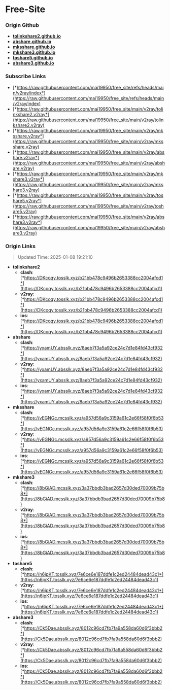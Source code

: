# Free-Site

### Origin Github

- [**tolinkshare2.github.io**](https://github.com/tolinkshare2/tolinkshare2.github.io)
- [**abshare.github.io**](https://github.com/abshare/abshare.github.io)
- [**mksshare.github.io**](https://github.com/mksshare/mksshare.github.io)
- [**mkshare3.github.io**](https://github.com/mkshare3/mkshare3.github.io)
- [**toshare5.github.io**](https://github.com/toshare5/toshare5.github.io)
- [**abshare3.github.io**](https://github.com/abshare3/abshare3.github.io)

### Subscribe Links

- [*https://raw.githubusercontent.com/mai19950/free_site/refs/heads/main/v2ray/index*](https://raw.githubusercontent.com/mai19950/free_site/refs/heads/main/v2ray/index)
- [*https://raw.githubusercontent.com/mai19950/free_site/main/v2ray/tolinkshare2.v2ray*](https://raw.githubusercontent.com/mai19950/free_site/main/v2ray/tolinkshare2.v2ray)
- [*https://raw.githubusercontent.com/mai19950/free_site/main/v2ray/mksshare.v2ray*](https://raw.githubusercontent.com/mai19950/free_site/main/v2ray/mksshare.v2ray)
- [*https://raw.githubusercontent.com/mai19950/free_site/main/v2ray/abshare.v2ray*](https://raw.githubusercontent.com/mai19950/free_site/main/v2ray/abshare.v2ray)
- [*https://raw.githubusercontent.com/mai19950/free_site/main/v2ray/mkshare3.v2ray*](https://raw.githubusercontent.com/mai19950/free_site/main/v2ray/mkshare3.v2ray)
- [*https://raw.githubusercontent.com/mai19950/free_site/main/v2ray/toshare5.v2ray*](https://raw.githubusercontent.com/mai19950/free_site/main/v2ray/toshare5.v2ray)
- [*https://raw.githubusercontent.com/mai19950/free_site/main/v2ray/abshare3.v2ray*](https://raw.githubusercontent.com/mai19950/free_site/main/v2ray/abshare3.v2ray)

### Origin Links

> Updated Time: 2025-01-08 19:21:10

- **tolinkshare2**
  - **clash**: [*https://DKcoqy.tosslk.xyz/b21bb478c9496b2653388cc2004afcd1*](https://DKcoqy.tosslk.xyz/b21bb478c9496b2653388cc2004afcd1)
  - **v2ray**: [*https://DKcoqy.tosslk.xyz/b21bb478c9496b2653388cc2004afcd1*](https://DKcoqy.tosslk.xyz/b21bb478c9496b2653388cc2004afcd1)
  - **ios**: [*https://DKcoqy.tosslk.xyz/b21bb478c9496b2653388cc2004afcd1*](https://DKcoqy.tosslk.xyz/b21bb478c9496b2653388cc2004afcd1)
- **abshare**
  - **clash**: [*https://yxamUY.absslk.xyz/8aeb7f3a5a92ce24c7d1e84fd43cf932*](https://yxamUY.absslk.xyz/8aeb7f3a5a92ce24c7d1e84fd43cf932)
  - **v2ray**: [*https://yxamUY.absslk.xyz/8aeb7f3a5a92ce24c7d1e84fd43cf932*](https://yxamUY.absslk.xyz/8aeb7f3a5a92ce24c7d1e84fd43cf932)
  - **ios**: [*https://yxamUY.absslk.xyz/8aeb7f3a5a92ce24c7d1e84fd43cf932*](https://yxamUY.absslk.xyz/8aeb7f3a5a92ce24c7d1e84fd43cf932)
- **mksshare**
  - **clash**: [*https://vEGNGc.mcsslk.xyz/a957d56a9c3159a61c2e66f58f0f6b53*](https://vEGNGc.mcsslk.xyz/a957d56a9c3159a61c2e66f58f0f6b53)
  - **v2ray**: [*https://vEGNGc.mcsslk.xyz/a957d56a9c3159a61c2e66f58f0f6b53*](https://vEGNGc.mcsslk.xyz/a957d56a9c3159a61c2e66f58f0f6b53)
  - **ios**: [*https://vEGNGc.mcsslk.xyz/a957d56a9c3159a61c2e66f58f0f6b53*](https://vEGNGc.mcsslk.xyz/a957d56a9c3159a61c2e66f58f0f6b53)
- **mkshare3**
  - **clash**: [*https://8bGiAD.mcsslk.xyz/3a37bbdb3bad2657d30ded70009b75b8*](https://8bGiAD.mcsslk.xyz/3a37bbdb3bad2657d30ded70009b75b8)
  - **v2ray**: [*https://8bGiAD.mcsslk.xyz/3a37bbdb3bad2657d30ded70009b75b8*](https://8bGiAD.mcsslk.xyz/3a37bbdb3bad2657d30ded70009b75b8)
  - **ios**: [*https://8bGiAD.mcsslk.xyz/3a37bbdb3bad2657d30ded70009b75b8*](https://8bGiAD.mcsslk.xyz/3a37bbdb3bad2657d30ded70009b75b8)
- **toshare5**
  - **clash**: [*https://n6ipKT.tosslk.xyz/7e6ce6e187ddfe1c2ed24484dead43c1*](https://n6ipKT.tosslk.xyz/7e6ce6e187ddfe1c2ed24484dead43c1)
  - **v2ray**: [*https://n6ipKT.tosslk.xyz/7e6ce6e187ddfe1c2ed24484dead43c1*](https://n6ipKT.tosslk.xyz/7e6ce6e187ddfe1c2ed24484dead43c1)
  - **ios**: [*https://n6ipKT.tosslk.xyz/7e6ce6e187ddfe1c2ed24484dead43c1*](https://n6ipKT.tosslk.xyz/7e6ce6e187ddfe1c2ed24484dead43c1)
- **abshare3**
  - **clash**: [*https://Ck5Dae.absslk.xyz/8012c96cd7fb7fa9a558da60d6f3bbb2*](https://Ck5Dae.absslk.xyz/8012c96cd7fb7fa9a558da60d6f3bbb2)
  - **v2ray**: [*https://Ck5Dae.absslk.xyz/8012c96cd7fb7fa9a558da60d6f3bbb2*](https://Ck5Dae.absslk.xyz/8012c96cd7fb7fa9a558da60d6f3bbb2)
  - **ios**: [*https://Ck5Dae.absslk.xyz/8012c96cd7fb7fa9a558da60d6f3bbb2*](https://Ck5Dae.absslk.xyz/8012c96cd7fb7fa9a558da60d6f3bbb2)

